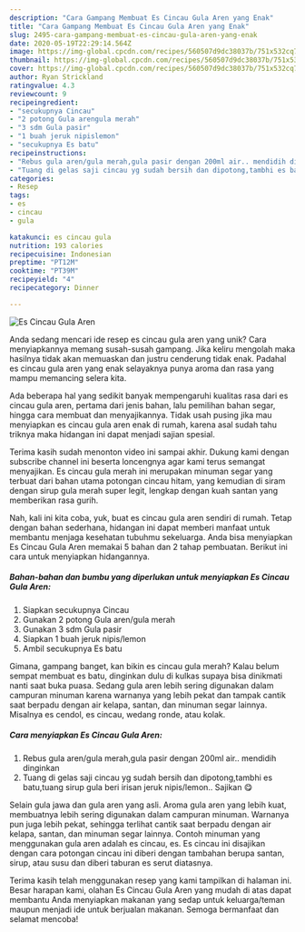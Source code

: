 ```yaml
---
description: "Cara Gampang Membuat Es Cincau Gula Aren yang Enak"
title: "Cara Gampang Membuat Es Cincau Gula Aren yang Enak"
slug: 2495-cara-gampang-membuat-es-cincau-gula-aren-yang-enak
date: 2020-05-19T22:29:14.564Z
image: https://img-global.cpcdn.com/recipes/560507d9dc38037b/751x532cq70/es-cincau-gula-aren-foto-resep-utama.jpg
thumbnail: https://img-global.cpcdn.com/recipes/560507d9dc38037b/751x532cq70/es-cincau-gula-aren-foto-resep-utama.jpg
cover: https://img-global.cpcdn.com/recipes/560507d9dc38037b/751x532cq70/es-cincau-gula-aren-foto-resep-utama.jpg
author: Ryan Strickland
ratingvalue: 4.3
reviewcount: 9
recipeingredient:
- "secukupnya Cincau"
- "2 potong Gula arengula merah"
- "3 sdm Gula pasir"
- "1 buah jeruk nipislemon"
- "secukupnya Es batu"
recipeinstructions:
- "Rebus gula aren/gula merah,gula pasir dengan 200ml air.. mendidih dinginkan"
- "Tuang di gelas saji cincau yg sudah bersih dan dipotong,tambhi es batu,tuang sirup gula beri irisan jeruk nipis/lemon.. Sajikan 😋"
categories:
- Resep
tags:
- es
- cincau
- gula

katakunci: es cincau gula 
nutrition: 193 calories
recipecuisine: Indonesian
preptime: "PT12M"
cooktime: "PT39M"
recipeyield: "4"
recipecategory: Dinner

---
```



![Es Cincau Gula Aren](https://img-global.cpcdn.com/recipes/560507d9dc38037b/751x532cq70/es-cincau-gula-aren-foto-resep-utama.jpg)

Anda sedang mencari ide resep es cincau gula aren yang unik? Cara menyiapkannya memang susah-susah gampang. Jika keliru mengolah maka hasilnya tidak akan memuaskan dan justru cenderung tidak enak. Padahal es cincau gula aren yang enak selayaknya punya aroma dan rasa yang mampu memancing selera kita.

Ada beberapa hal yang sedikit banyak mempengaruhi kualitas rasa dari es cincau gula aren, pertama dari jenis bahan, lalu pemilihan bahan segar, hingga cara membuat dan menyajikannya. Tidak usah pusing jika mau menyiapkan es cincau gula aren enak di rumah, karena asal sudah tahu triknya maka hidangan ini dapat menjadi sajian spesial.

Terima kasih sudah menonton video ini sampai akhir. Dukung kami dengan subscribe channel ini beserta loncengnya agar kami terus semangat menyajikan. Es cincau gula merah ini merupakan minuman segar yang terbuat dari bahan utama potongan cincau hitam, yang kemudian di siram dengan sirup gula merah super legit, lengkap dengan kuah santan yang memberikan rasa gurih.


Nah, kali ini kita coba, yuk, buat es cincau gula aren sendiri di rumah. Tetap dengan bahan sederhana, hidangan ini dapat memberi manfaat untuk membantu menjaga kesehatan tubuhmu sekeluarga. Anda bisa menyiapkan Es Cincau Gula Aren memakai 5 bahan dan 2 tahap pembuatan. Berikut ini cara untuk menyiapkan hidangannya.

<!--inarticleads1-->

##### Bahan-bahan dan bumbu yang diperlukan untuk menyiapkan Es Cincau Gula Aren:

1. Siapkan secukupnya Cincau
1. Gunakan 2 potong Gula aren/gula merah
1. Gunakan 3 sdm Gula pasir
1. Siapkan 1 buah jeruk nipis/lemon
1. Ambil secukupnya Es batu


Gimana, gampang banget, kan bikin es cincau gula merah? Kalau belum sempat membuat es batu, dinginkan dulu di kulkas supaya bisa dinikmati nanti saat buka puasa. Sedang gula aren lebih sering digunakan dalam campuran minuman karena warnanya yang lebih pekat dan tampak cantik saat berpadu dengan air kelapa, santan, dan minuman segar lainnya. Misalnya es cendol, es cincau, wedang ronde, atau kolak. 

<!--inarticleads2-->

##### Cara menyiapkan Es Cincau Gula Aren:

1. Rebus gula aren/gula merah,gula pasir dengan 200ml air.. mendidih dinginkan
1. Tuang di gelas saji cincau yg sudah bersih dan dipotong,tambhi es batu,tuang sirup gula beri irisan jeruk nipis/lemon.. Sajikan 😋


Selain gula jawa dan gula aren yang asli. Aroma gula aren yang lebih kuat, membuatnya lebih sering digunakan dalam campuran minuman. Warnanya pun juga lebih pekat, sehingga terlihat cantik saat berpadu dengan air kelapa, santan, dan minuman segar lainnya. Contoh minuman yang menggunakan gula aren adalah es cincau, es. Es cincau ini disajikan dengan cara potongan cincau ini diberi dengan tambahan berupa santan, sirup, atau susu dan diberi taburan es serut diatasnya. 

Terima kasih telah menggunakan resep yang kami tampilkan di halaman ini. Besar harapan kami, olahan Es Cincau Gula Aren yang mudah di atas dapat membantu Anda menyiapkan makanan yang sedap untuk keluarga/teman maupun menjadi ide untuk berjualan makanan. Semoga bermanfaat dan selamat mencoba!
